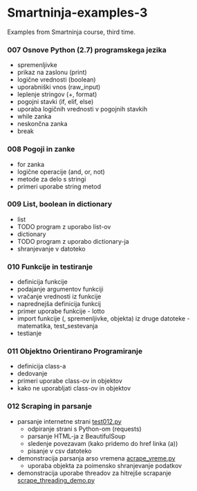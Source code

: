 # Smartninja-examples-3
Examples from Smartninja course, third time.

### 007 Osnove Python (2.7) programskega jezika
* spremenljivke
* prikaz na zaslonu (print)
* logične vrednosti (boolean)
* uporabniški vnos (raw_input)
* leplenje stringov (+, format)
* pogojni stavki (if, elif, else)
* uporaba logičnih vrednosti v pogojnih stavkih
* while zanka
* neskončna zanka
* break
### 008 Pogoji in zanke
* for zanka
* logične operacije (and, or, not)
* metode za delo s stringi
* primeri uporabe string metod
### 009 List, boolean in dictionary
* list
* TODO program z uporabo list-ov
* dictionary
* TODO program z uporabo dictionary-ja
* shranjevanje v datoteko
### 010 Funkcije in testiranje
* definicija funkcije
* podajanje argumentov funkciji
* vračanje vrednosti iz funkcije
* naprednejša definicija funkcij
* primer uporabe funkcije - lotto
* import funkcije (, spremenljivke, objekta) iz druge datoteke - matematika, test_sestevanja
* testianje
### 011 Objektno Orientirano Programiranje
* definicija class-a
* dedovanje
* primeri uporabe class-ov in objektov
* kako ne uporabljati class-ov in objektov
### 012 Scraping in parsanje
* parsanje internetne strani [test012.py](test012.py)
  * odpiranje strani s Python-om (requests)
  * parsanje HTML-ja z BeautifulSoup
  * sledenje povezavam (kako pridemo do href linka (a))
  * pisanje v csv datoteko
* demonstracija parsanja arso vremena [acrape_vreme.py](acrape_vreme.py)
  * uporaba objekta za poimensko shranjevanje podatkov
* demonstracija uporabe threadov za hitrejše scrapanje [scrape_threading_demo.py](scrape_threading_demo.py)
